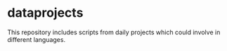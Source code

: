 # dataprojects
This repository includes scripts from daily projects which could involve in different languages.
